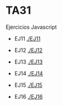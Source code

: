 # TA31
Ejercicios Javascript


  * EJ11
[./EJ11](./EJ11)

  * EJ12
[./EJ12](./EJ12)

  * EJ13
[./EJ13](./EJ13)
	 
  * EJ14
[./EJ14](./EJ14)
	 
  * EJ15
[./EJ15](./EJ15)
	 
  * EJ16
[./EJ16](./EJ16)
